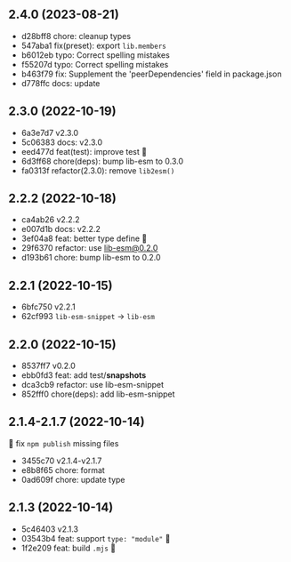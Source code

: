 ## 2.4.0 (2023-08-21)

- d28bff8 chore: cleanup types
- 547aba1 fix(preset): export `lib.members`
- b6012eb typo: Correct spelling mistakes
- f55207d typo: Correct spelling mistakes
- b463f79 fix: Supplement the 'peerDependencies' field in package.json
- d778ffc docs: update

## 2.3.0 (2022-10-19)

- 6a3e7d7 v2.3.0
- 5c06383 docs: v2.3.0
- eed477d feat(test): improve test 🌱
- 6d3ff68 chore(deps): bump lib-esm to 0.3.0
- fa0313f refactor(2.3.0): remove `lib2esm()`

## 2.2.2 (2022-10-18)

- ca4ab26 v2.2.2
- e007d1b docs: v2.2.2
- 3ef04a8 feat: better type define 🌱
- 29f6370 refactor: use lib-esm@0.2.0
- d193b61 chore: bump lib-esm to 0.2.0

## 2.2.1 (2022-10-15)

- 6bfc750 v2.2.1
- 62cf993 `lib-esm-snippet` -> `lib-esm`

## 2.2.0 (2022-10-15)

- 8537ff7 v0.2.0
- ebb0fd3 feat: add test/__snapshots__
- dca3cb9 refactor: use lib-esm-snippet
- 852fff0 chore(deps): add lib-esm-snippet

## 2.1.4-2.1.7 (2022-10-14)

🐞 fix `npm publish` missing files

- 3455c70 v2.1.4-v2.1.7
- e8b8f65 chore: format
- 0ad609f chore: update type

## 2.1.3 (2022-10-14)

- 5c46403 v2.1.3
- 03543b4 feat: support `type: "module"` 🌱
- 1f2e209 feat: build `.mjs` 🚀
